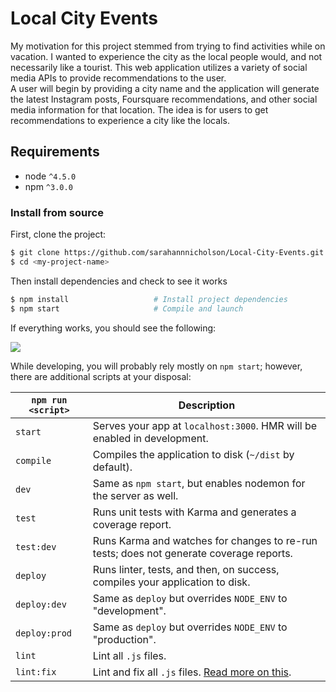 # Local City Events
My motivation for this project stemmed from trying to find activities while on vacation. I wanted to experience the city as the local people would, and not necessarily like a tourist.
This web application utilizes a variety of social media APIs to provide recommendations to the user. </br>
A user will begin by providing a city name and the application will generate the latest Instagram posts, Foursquare recommendations, and other social media information for that location. The idea is for users to get recommendations to experience a city like the locals.

## Requirements
* node `^4.5.0`
* npm `^3.0.0`

### Install from source

First, clone the project:

```bash
$ git clone https://github.com/sarahannnicholson/Local-City-Events.git <my-project-name>
$ cd <my-project-name>
```

Then install dependencies and check to see it works

```bash
$ npm install                   # Install project dependencies
$ npm start                     # Compile and launch
```
If everything works, you should see the following:

<img src="http://i.imgur.com/zR7VRG6.png?2" />

While developing, you will probably rely mostly on `npm start`; however, there are additional scripts at your disposal:

|`npm run <script>`|Description|
|------------------|-----------|
|`start`|Serves your app at `localhost:3000`. HMR will be enabled in development.|
|`compile`|Compiles the application to disk (`~/dist` by default).|
|`dev`|Same as `npm start`, but enables nodemon for the server as well.|
|`test`|Runs unit tests with Karma and generates a coverage report.|
|`test:dev`|Runs Karma and watches for changes to re-run tests; does not generate coverage reports.|
|`deploy`|Runs linter, tests, and then, on success, compiles your application to disk.|
|`deploy:dev`|Same as `deploy` but overrides `NODE_ENV` to "development".|
|`deploy:prod`|Same as `deploy` but overrides `NODE_ENV` to "production".|
|`lint`|Lint all `.js` files.|
|`lint:fix`|Lint and fix all `.js` files. [Read more on this](http://eslint.org/docs/user-guide/command-line-interface.html#fix).|
